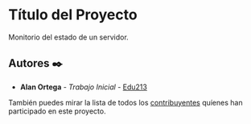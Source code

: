 # Título del Proyecto

Monitorio del estado de un servidor.

## Autores ✒️

- **Alan Ortega** - _Trabajo Inicial_ - [Edu213](https://github.com/Edu213/)

También puedes mirar la lista de todos los [contribuyentes](https://github.com/your/project/contributors) quíenes han participado en este proyecto.
